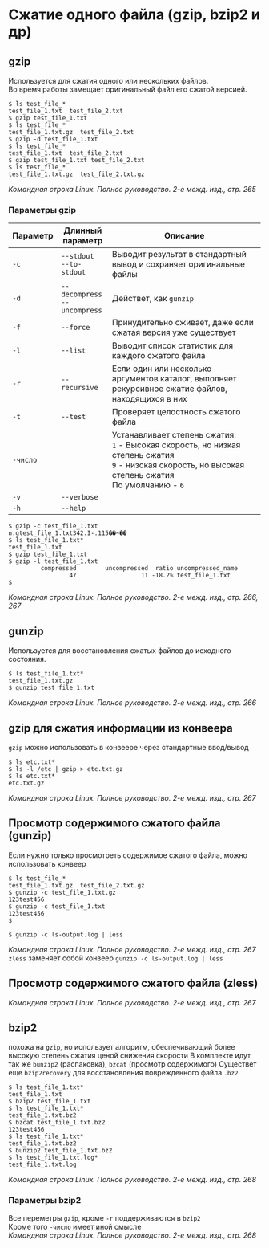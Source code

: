 # Сжатие одного файла (gzip, bzip2 и др)
## gzip
Используется для сжатия одного или нескольких файлов.<br/>
Во время работы замещает оригинальный файл его сжатой версией.<br/>
```shell
$ ls test_file_*
test_file_1.txt  test_file_2.txt
$ gzip test_file_1.txt 
$ ls test_file_*
test_file_1.txt.gz  test_file_2.txt
$ gzip -d test_file_1.txt 
$ ls test_file_*
test_file_1.txt  test_file_2.txt
$ gzip test_file_1.txt test_file_2.txt 
$ ls test_file_*
test_file_1.txt.gz  test_file_2.txt.gz
```
*Командная строка Linux. Полное руководство. 2-е межд. изд., стр. 265*

### Параметры gzip
| Параметр  | Длинный<br/>параметр             | Описание                                                                                                                                                       |
|-----------|----------------------------------|----------------------------------------------------------------------------------------------------------------------------------------------------------------|
| `-c`      | `--stdout`<br/>`--to-stdout`     | Выводит результат в стандартный вывод и сохраняет оригинальные файлы                                                                                           |
| `-d`      | `--decompress`<br>`--uncompress` | Действет, как `gunzip`                                                                                                                                         |
| `-f`      | `--force`                        | Принудительно сживает, даже если сжатая версия уже существует                                                                                                  |
| `-l`      | `--list`                         | Выводит список статистик для каждого сжатого файла                                                                                                             |
| `-r`      | `--recursive`                    | Если один или несколько аргументов каталог, выполняет рекурсивное сжатие файлов, находящихся в них                                                             |
| `-t`      | `--test`                         | Проверяет целостность сжатого файла                                                                                                                            |
| `-число`  | | Устанавливает степень сжатия.<br/>`1` - Высокая скорость, но низкая степень сжатия<br/>`9` - низская скорость, но высокая степень сжатия<br/>По умолчанию - `6` | 
| `-v`      | `--verbose`                      |                                                                                                                                                                |
| `-h`      | `--help`                         |                                                                                                                                                                |

```shell
$ gzip -c test_file_1.txt
n.gtest_file_1.txt342.I-.115��~��
$ ls test_file_1.txt*
test_file_1.txt
$ gzip test_file_1.txt
$ gzip -l test_file_1.txt
         compressed        uncompressed  ratio uncompressed_name
                 47                  11 -18.2% test_file_1.txt
$                 
```
*Командная строка Linux. Полное руководство. 2-е межд. изд., стр. 266, 267*

## gunzip
Используется для восстановления сжатых файлов до исходного состояния.<br/>
```shell
$ ls test_file_1.txt*
test_file_1.txt.gz
$ gunzip test_file_1.txt
```
*Командная строка Linux. Полное руководство. 2-е межд. изд., стр. 266*

## gzip для сжатия информации из конвеера
`gzip` можно использовать в конвеере через стандартные ввод/вывод
```shell
$ ls etc.txt*
$ ls -l /etc | gzip > etc.txt.gz
$ ls etc.txt*
etc.txt.gz
```
*Командная строка Linux. Полное руководство. 2-е межд. изд., стр. 267*

## Просмотр содержимого сжатого файла (gunzip)
Если нужно только просмотреть содержимое сжатого файла, можно использовать конвеер
```shell
$ ls test_file_*
test_file_1.txt.gz  test_file_2.txt.gz
$ gunzip -c test_file_1.txt.gz 
123test456
$ gunzip -c test_file_1.txt
123test456
$
```
```shell
$ gunzip -c ls-output.log | less
```
*Командная строка Linux. Полное руководство. 2-е межд. изд., стр. 267*
`zless` заменяет собой конвеер `gunzip -c ls-output.log | less`<br/>
## Просмотр содержимого сжатого файла (zless)

*Командная строка Linux. Полное руководство. 2-е межд. изд., стр. 267*

## bzip2
похожа на `gzip`, но использует алгоритм, обеспечивающий более высокую степень сжатия ценой снижения скорости
В комплекте идут так же `bunzip2` (распаковка), `bzcat` (просмотр содержимого)
Существет еще `bzip2recovery` для восстановления поврежденного файла `.bz2`
```shell
$ ls test_file_1.txt*
test_file_1.txt
$ bzip2 test_file_1.txt
$ ls test_file_1.txt*
test_file_1.txt.bz2
$ bzcat test_file_1.txt.bz2
123test456
$ ls test_file_1.txt*
test_file_1.txt.bz2
$ bunzip2 test_file_1.txt.bz2 
$ ls test_file_1.txt.log*
test_file_1.txt.log
```
*Командная строка Linux. Полное руководство. 2-е межд. изд., стр. 268*

### Параметры bzip2
Все переметры `gzip`, кроме `-r` поддерживаются в `bzip2`<br/>
Кроме того `-число` имеет иной смысле<br/>
*Командная строка Linux. Полное руководство. 2-е межд. изд., стр. 268*